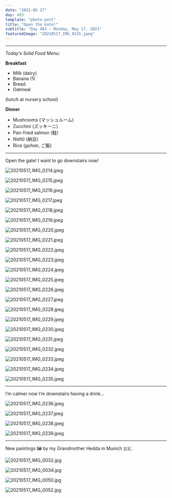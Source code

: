 ```yaml
---
date: "2021-05-17"
day: 483
template: "photo-post"
title: "Open the Gate!"
subtitle: "Day 483 – Monday, May 17, 2021"
featuredImage: "20210517_IMG_0231.jpeg"
---
```


<hr />

_Today’s Solid Food Menu:_

**Breakfast**

- Milk (dairy)
- Banana (1)
- Bread
- Oatmeal

(lunch at nursery school)

**Dinner**

- Mushrooms (マッシュルーム)
- Zucchini (ズッキーニ)
- Pan-fried salmon (鮭)
- *Nattō* (納豆)
- Rice (*gohan*, ご飯)

<hr />

Open the gate! I want to go downstairs now!

![20210517_IMG_0214.jpeg](20210517_IMG_0214.jpeg)

![20210517_IMG_0215.jpeg](20210517_IMG_0215.jpeg)

![20210517_IMG_0216.jpeg](20210517_IMG_0216.jpeg)

![20210517_IMG_0217.jpeg](20210517_IMG_0217.jpeg)

![20210517_IMG_0218.jpeg](20210517_IMG_0218.jpeg)

![20210517_IMG_0219.jpeg](20210517_IMG_0219.jpeg)

![20210517_IMG_0220.jpeg](20210517_IMG_0220.jpeg)

![20210517_IMG_0221.jpeg](20210517_IMG_0221.jpeg)

![20210517_IMG_0222.jpeg](20210517_IMG_0222.jpeg)

![20210517_IMG_0223.jpeg](20210517_IMG_0223.jpeg)

![20210517_IMG_0224.jpeg](20210517_IMG_0224.jpeg)

![20210517_IMG_0225.jpeg](20210517_IMG_0225.jpeg)

![20210517_IMG_0226.jpeg](20210517_IMG_0226.jpeg)

![20210517_IMG_0227.jpeg](20210517_IMG_0227.jpeg)

![20210517_IMG_0228.jpeg](20210517_IMG_0228.jpeg)

![20210517_IMG_0229.jpeg](20210517_IMG_0229.jpeg)

![20210517_IMG_0230.jpeg](20210517_IMG_0230.jpeg)

![20210517_IMG_0231.jpeg](20210517_IMG_0231.jpeg)

![20210517_IMG_0232.jpeg](20210517_IMG_0232.jpeg)

![20210517_IMG_0233.jpeg](20210517_IMG_0233.jpeg)

![20210517_IMG_0234.jpeg](20210517_IMG_0234.jpeg)

![20210517_IMG_0235.jpeg](20210517_IMG_0235.jpeg)

<hr />

I’m calmer now I’m downstairs having a drink…

![20210517_IMG_0236.jpeg](20210517_IMG_0236.jpeg)

![20210517_IMG_0237.jpeg](20210517_IMG_0237.jpeg)

![20210517_IMG_0238.jpeg](20210517_IMG_0238.jpeg)

![20210517_IMG_0239.jpeg](20210517_IMG_0239.jpeg)

<hr />

New paintings 🖼 by my Grandmother Hedda in Munich 🇩🇪.

![20210517_IMG_0032.jpg](20210517_IMG_0032.jpg)

![20210517_IMG_0034.jpg](20210517_IMG_0034.jpg)

![20210517_IMG_0050.jpg](20210517_IMG_0050.jpg)

![20210517_IMG_0052.jpg](20210517_IMG_0052.jpg)
